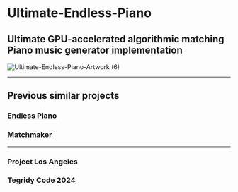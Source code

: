 # Ultimate-Endless-Piano
## Ultimate GPU-accelerated algorithmic matching Piano music generator implementation

![Ultimate-Endless-Piano-Artwork (6)](https://github.com/asigalov61/Ultimate-Endless-Piano/assets/56325539/94e763ba-1350-498a-83b7-00f1d2162f26)

***

## Previous similar projects

### [Endless Piano](https://github.com/asigalov61/Endless-Piano)
### [Matchmaker](https://github.com/asigalov61/Matchmaker)

***

### Project Los Angeles
### Tegridy Code 2024

